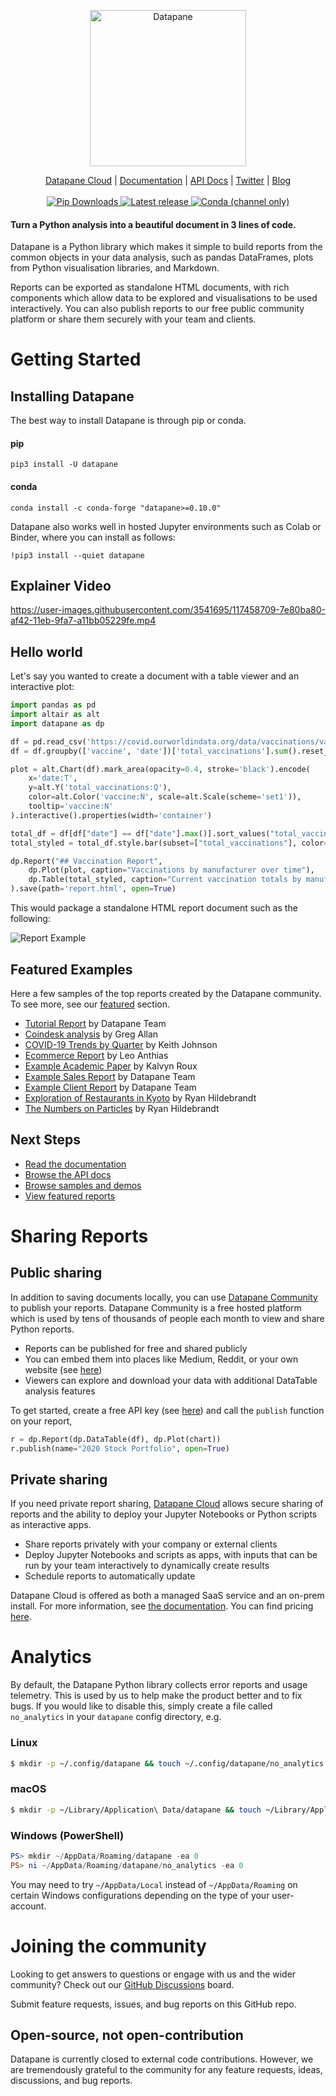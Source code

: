 <p align="center">
  <a href="https://datapane.com">
    <img src="https://datapane.com/static/datapane-logo-dark.png" width="250px" alt="Datapane" />
  </a>
</p>
<p align="center">
    <a href="https://datapane.com">Datapane Cloud</a> |
    <a href="https://docs.datapane.com">Documentation</a> |
    <a href="https://datapane.github.io/datapane/">API Docs</a> |
    <a href="https://twitter.com/datapaneapp">Twitter</a> |
    <a href="https://blog.datapane.com">Blog</a>
    <br /><br />
    <a href="https://pypi.org/project/datapane/">
        <img src="https://img.shields.io/pypi/dm/datapane?label=pip%20downloads" alt="Pip Downloads" />
    </a>
    <a href="https://pypi.org/project/datapane/">
        <img src="https://img.shields.io/pypi/v/datapane?color=blue" alt="Latest release" />
    </a>
    <a href="https://anaconda.org/conda-forge/datapane">
        <img alt="Conda (channel only)" src="https://img.shields.io/conda/vn/conda-forge/datapane">
    </a>
</p>
<h4>Turn a Python analysis into a beautiful document in 3 lines of code.
</h1>

Datapane is a Python library which makes it simple to build reports from the common objects in your data analysis, such as pandas DataFrames, plots from Python visualisation libraries, and Markdown.

Reports can be exported as standalone HTML documents, with rich components which allow data to be explored and visualisations to be used interactively. You can also publish reports to our free public community platform or share them securely with your team and clients.

# Getting Started

## Installing Datapane

The best way to install Datapane is through pip or conda.

#### pip

`pip3 install -U datapane`

#### conda

`conda install -c conda-forge "datapane>=0.10.0"`

Datapane also works well in hosted Jupyter environments such as Colab or Binder, where you can install as follows:

`!pip3 install --quiet datapane`

## Explainer Video

https://user-images.githubusercontent.com/3541695/117458709-7e80ba80-af42-11eb-9fa7-a11bb05229fe.mp4

## Hello world

Let's say you wanted to create a document with a table viewer and an interactive plot:

```python
import pandas as pd
import altair as alt
import datapane as dp

df = pd.read_csv('https://covid.ourworldindata.org/data/vaccinations/vaccinations-by-manufacturer.csv', parse_dates=['date'])
df = df.groupby(['vaccine', 'date'])['total_vaccinations'].sum().reset_index()

plot = alt.Chart(df).mark_area(opacity=0.4, stroke='black').encode(
    x='date:T',
    y=alt.Y('total_vaccinations:Q'),
    color=alt.Color('vaccine:N', scale=alt.Scale(scheme='set1')),
    tooltip='vaccine:N'
).interactive().properties(width='container')

total_df = df[df["date"] == df["date"].max()].sort_values("total_vaccinations", ascending=False).reset_index(drop=True)
total_styled = total_df.style.bar(subset=["total_vaccinations"], color='#5fba7d', vmax=total_df["total_vaccinations"].sum())

dp.Report("## Vaccination Report",
    dp.Plot(plot, caption="Vaccinations by manufacturer over time"),
    dp.Table(total_styled, caption="Current vaccination totals by manufacturer")
).save(path='report.html', open=True)
```

This would package a standalone HTML report document such as the following:

![Report Example](https://user-images.githubusercontent.com/3541695/117442319-82a2dd00-af2e-11eb-843e-29097f425a55.png)

## Featured Examples

Here a few samples of the top reports created by the Datapane community. To see more, see our [featured](https://datapane.com/featured) section.

- [Tutorial Report](https://datapane.com/u/leo/reports/tutorial-1/) by Datapane Team
- [Coindesk analysis](https://datapane.com/u/greg/reports/initial-coindesk-article-data/) by Greg Allan
- [COVID-19 Trends by Quarter](https://datapane.com/u/keith8/reports/covid-19-trends-by-quarter/) by Keith Johnson
- [Ecommerce Report](https://datapane.com/u/leo/reports/e-commerce-report/) by Leo Anthias
- [Example Academic Paper](https://datapane.com/u/kalru/reports/supplementary-material/) by Kalvyn Roux
- [Example Sales Report](https://datapane.com/u/datapane/reports/sample-internal-report/) by Datapane Team
- [Example Client Report](https://datapane.com/u/datapane/reports/sample-external-report/) by Datapane Team
- [Exploration of Restaurants in Kyoto](https://datapane.com/u/ryancahildebrandt/reports/kyoto-in-stations-and-restaurants/) by Ryan Hildebrandt
- [The Numbers on Particles](https://datapane.com/u/ryancahildebrandt/reports/the-numbers-on-particles/) by Ryan Hildebrandt

## Next Steps

- [Read the documentation](https://docs.datapane.com)
- [Browse the API docs](https://datapane.github.io/datapane/)
- [Browse samples and demos](https://github.com/datapane/gallery/)
- [View featured reports](https://datapane.com/explore/?tab=featured)

# Sharing Reports

## Public sharing

In addition to saving documents locally, you can use [Datapane Community](https://datapane.com/explore) to publish your reports. Datapane Community is a free hosted platform which is used by tens of thousands of people each month to view and share Python reports.

- Reports can be published for free and shared publicly
- You can embed them into places like Medium, Reddit, or your own website (see [here](https://docs.datapane.com/reports/embedding-reports-in-social-platforms))
- Viewers can explore and download your data with additional DataTable analysis features

To get started, create a free API key (see [here](https://docs.datapane.com/tut-getting-started#authentication)) and call the `publish` function on your report,

```python
r = dp.Report(dp.DataTable(df), dp.Plot(chart))
r.publish(name="2020 Stock Portfolio", open=True)
```

## Private sharing

If you need private report sharing, [Datapane Cloud](https://docs.datapane.com/datapane-enterprise/) allows secure sharing of reports and the ability to deploy your Jupyter Notebooks or Python scripts as interactive apps.

- Share reports privately with your company or external clients
- Deploy Jupyter Notebooks and scripts as apps, with inputs that can be run by your team interactively to dynamically create results
- Schedule reports to automatically update

Datapane Cloud is offered as both a managed SaaS service and an on-prem install. For more information, see [the documentation](https://docs.datapane.com/datapane-enterprise/tut-deploying-a-script). You can find pricing [here](https://datapane.com/pricing).

# Analytics

By default, the Datapane Python library collects error reports and usage telemetry.
This is used by us to help make the product better and to fix bugs.
If you would like to disable this, simply create a file called `no_analytics` in your `datapane` config directory, e.g.

### Linux

```bash
$ mkdir -p ~/.config/datapane && touch ~/.config/datapane/no_analytics
```

### macOS

```bash
$ mkdir -p ~/Library/Application\ Data/datapane && touch ~/Library/Application\ Data/no_analytics
```

### Windows (PowerShell)

```powershell
PS> mkdir ~/AppData/Roaming/datapane -ea 0
PS> ni ~/AppData/Roaming/datapane/no_analytics -ea 0
```

You may need to try `~/AppData/Local` instead of `~/AppData/Roaming` on certain Windows configurations depending on the type of your user-account.

# Joining the community

Looking to get answers to questions or engage with us and the wider community? Check out our [GitHub Discussions](https://github.com/datapane/datapane/discussions) board.

Submit feature requests, issues, and bug reports on this GitHub repo.

## Open-source, not open-contribution

Datapane is currently closed to external code contributions. However, we are tremendously grateful to the community for any feature requests, ideas, discussions, and bug reports.
